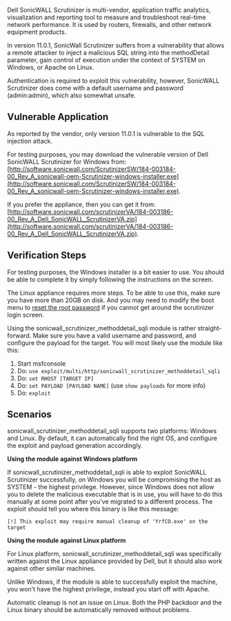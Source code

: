 Dell SonicWALL Scrutinizer is multi-vendor, application traffic analytics, visualization and
reporting tool to measure and troubleshoot real-time network performance. It is used by routers,
firewalls, and other network equipment products.

In version 11.0.1, SonicWall Scrutinizer suffers from a vulnerability that allows a remote
attacker to inject a malicious SQL string into the methodDetail parameter, gain control of
execution under the context of SYSTEM on Windows, or Apache on Linux.

Authentication is required to exploit this vulnerability, however, SonicWALL Scrutinizer does
come with a default username and password (admin:admin), which also somewhat unsafe.

## Vulnerable Application

As reported by the vendor, only version 11.0.1 is vulnerable to the SQL injection attack.

For testing purposes, you may download the vulnerable version of Dell SonicWALL Scrutinizer for Windows from:
[http://software.sonicwall.com/ScrutinizerSW/184-003184-00_Rev_A_sonicwall-oem-Scrutinizer-windows-installer.exe](http://software.sonicwall.com/ScrutinizerSW/184-003184-00_Rev_A_sonicwall-oem-Scrutinizer-windows-installer.exe).

If you prefer the appliance, then you can get it from: [http://software.sonicwall.com/scrutinizerVA/184-003186-00_Rev_A_Dell_SonicWALL_ScrutinizerVA.zip](http://software.sonicwall.com/scrutinizerVA/184-003186-00_Rev_A_Dell_SonicWALL_ScrutinizerVA.zip).

## Verification Steps

For testing purposes, the Windows installer is a bit easier to use. You should be able to complete
it by simply following the instructions on the screen.

The Linux appliance requires more steps. To be able to use this, make sure you have more than 20GB
on disk. And you may need to modify the boot menu to [reset the root password](https://wiki.centos.org/TipsAndTricks/ResetRootPassword) if you cannot get around the scrutinizer login screen.

Using the sonicwall_scrutinizer_methoddetail_sqli module is rather straight-forward. Make sure
you have a valid username and password, and configure the payload for the target. You will most
likely use the module like this:

1. Start msfconsole
2. Do: ```use exploit/multi/http/sonicwall_scrutinizer_methoddetail_sqli ```
3. Do: ```set RHOST [TARGET IP]```
5. Do: ```set PAYLOAD [PAYLOAD NAME]``` (use ```show payloads``` for more info)
6. Do: ```exploit```

## Scenarios

sonicwall_scrutinizer_methoddetail_sqli supports two platforms: Windows and Linux. By default,
it can automatically find the right OS, and configure the exploit and payload generation
accordingly.

**Using the module against Windows platform**

If sonicwall_scrutinizer_methoddetail_sqli is able to exploit SonicWALL Scrutinizer successfully,
on Windows you will be compromising the host as SYSTEM - the highest privilege. However, since
Windows does not allow you to delete the malicious executable that is in use, you will have to
do this manually at some point after you've migrated to a different process. The exploit should
tell you where this binary is like this message:

```
[!] This exploit may require manual cleanup of 'YrfCO.exe' on the target
```

**Using the module against Linux platform**

For Linux platform, sonicwall_scrutinizer_methoddetail_sqli was specifically written against
the Linux appliance provided by Dell, but it should also work against other similar machines.

Unlike Windows, if the module is able to successfully exploit the machine, you won't have the
highest privilege, instead you start off with Apache.

Automatic cleanup is not an issue on Linux. Both the PHP backdoor and the Linux binary
should be automatically removed without problems.

